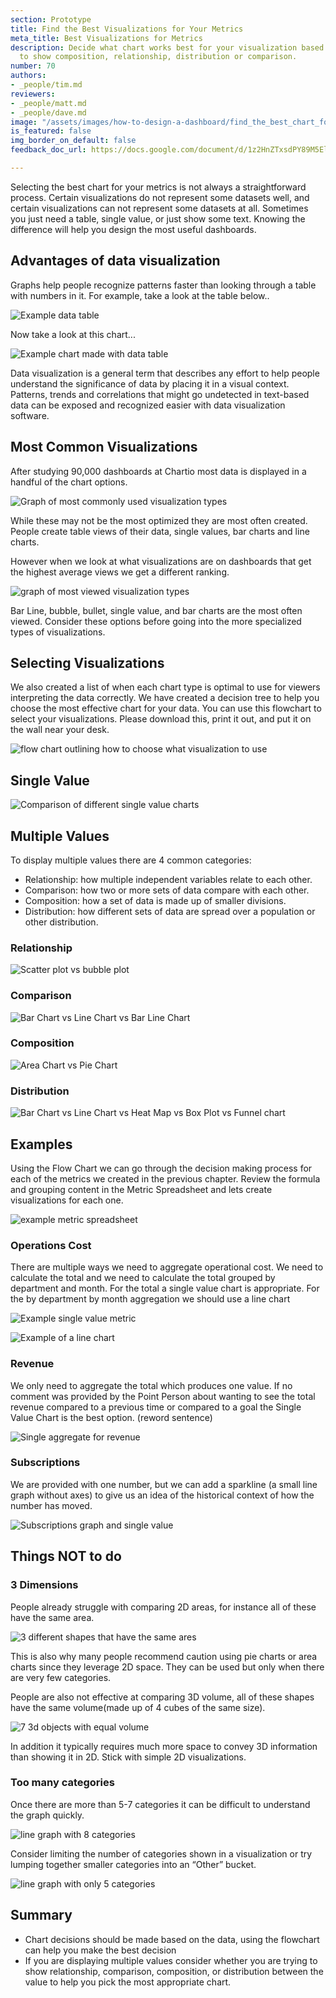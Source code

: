 ```yaml
---
section: Prototype
title: Find the Best Visualizations for Your Metrics
meta_title: Best Visualizations for Metrics
description: Decide what chart works best for your visualization based on if you want
  to show composition, relationship, distribution or comparison.
number: 70
authors:
- _people/tim.md
reviewers:
- _people/matt.md
- _people/dave.md
image: "/assets/images/how-to-design-a-dashboard/find_the_best_chart_for_your_metrics/exampleChart.png"
is_featured: false
img_border_on_default: false
feedback_doc_url: https://docs.google.com/document/d/1z2HnZTxsdPY89M5ElREXoGSIcQMrPzwdYVcaAbFz9eQ/edit?usp=sharing

---
```

Selecting the best chart for your metrics is not always a straightforward process. Certain visualizations do not represent some datasets well, and certain visualizations can not represent some datasets at all. Sometimes you just need a table, single value, or just show some text. Knowing the difference will help you design the most useful dashboards.

## Advantages of data visualization

Graphs help people recognize patterns faster than looking through a table with numbers in it. For example, take a look at the table below..

![Example data table](/assets/images/how-to-design-a-dashboard/find_the_best_chart_for_your_metrics/exampleTable.png)

Now take a look at this chart...

![Example chart made with data table](/assets/images/how-to-design-a-dashboard/find_the_best_chart_for_your_metrics/exampleChart.png)

Data visualization is a general term that describes any effort to help people understand the significance of data by placing it in a visual context. Patterns, trends and correlations that might go undetected in text-based data can be exposed and recognized easier with data visualization software.

## Most Common Visualizations

After studying 90,000 dashboards at Chartio most data is displayed in a handful of the chart options.

![Graph of  most commonly used visualization types](/assets/images/how-to-design-a-dashboard/find_the_best_chart_for_your_metrics/dashboardCreationCount.png)

While these may not be the most optimized they are most often created. People create table views of their data, single values, bar charts and line charts.

However when we look at what visualizations are on dashboards that get the highest average views we get a different ranking.

![graph of most viewed visualization types](/assets/images/how-to-design-a-dashboard/find_the_best_chart_for_your_metrics/dashboardAverageViews.png)

Bar Line, bubble, bullet, single value, and bar charts are the most often viewed. Consider these options before going into the more specialized types of visualizations.

## Selecting Visualizations

We also created a list of when each chart type is optimal to use for viewers interpreting the data correctly. We have created a decision tree to help you choose the most effective chart for your data. You can use this flowchart to select your visualizations. Please download this, print it out, and put it on the wall near your desk.

![flow chart outlining how to choose what visualization to use](/assets/images/how-to-design-a-dashboard/find_the_best_chart_for_your_metrics/visualizationWeb.png)

## Single Value

![Comparison of different single value charts](/assets/images/how-to-design-a-dashboard/find_the_best_chart_for_your_metrics/singleValueCharts.png)

## Multiple Values

To display multiple values there are 4 common categories:

* Relationship: how multiple independent variables relate to each other.
* Comparison: how two or more sets of data compare with each other.
* Composition: how a set of data is made up of smaller divisions.
* Distribution: how different sets of data are spread over a population or other distribution.

### Relationship

![Scatter plot vs bubble plot](/assets/images/how-to-design-a-dashboard/find_the_best_chart_for_your_metrics/relationshipCharts.png)

### Comparison

![Bar Chart vs Line Chart vs Bar Line Chart](/assets/images/how-to-design-a-dashboard/find_the_best_chart_for_your_metrics/comparisonCharts.png)

### Composition

![Area Chart vs Pie Chart](/assets/images/how-to-design-a-dashboard/find_the_best_chart_for_your_metrics/compositionCharts.png)

### Distribution

![Bar Chart vs Line Chart vs Heat Map vs Box Plot vs Funnel chart](/assets/images/how-to-design-a-dashboard/find_the_best_chart_for_your_metrics/distributionCharts.png)

## Examples

Using the Flow Chart we can go through the decision making process for each of the metrics we created in the previous chapter. Review the formula and grouping content in the Metric Spreadsheet and lets create visualizations for each one.

![example metric spreadsheet](/assets/images/how-to-design-a-dashboard/find_the_best_chart_for_your_metrics/metricSpreadsheet.png)

### Operations Cost

There are multiple ways we need to aggregate operational cost. We need to calculate the total and we need to calculate the total grouped by department and month. For the total a single value chart is appropriate. For the by department by month aggregation we should use a line chart

![Example single value metric](/assets/images/how-to-design-a-dashboard/find_the_best_chart_for_your_metrics/operationCost.png)

![Example of a line chart](/assets/images/how-to-design-a-dashboard/find_the_best_chart_for_your_metrics/operationChart.png)

### Revenue

We only need to aggregate the total which produces one value. If no comment was provided by the Point Person about wanting to see the total revenue compared to a previous time or compared to a goal the Single Value Chart is the best option. (reword sentence)

![Single aggregate for revenue](/assets/images/how-to-design-a-dashboard/find_the_best_chart_for_your_metrics/revenueCost.png)

### Subscriptions

We are provided with one number, but we can add a sparkline (a small line graph without axes) to give us an idea of the historical context of how the number has moved.

![Subscriptions graph and single value](/assets/images/how-to-design-a-dashboard/find_the_best_chart_for_your_metrics/subscribers.png)

## Things NOT to do

### 3 Dimensions

People already struggle with comparing 2D areas, for instance all of these have the same area.

![3 different shapes that have the same ares](/assets/images/how-to-design-a-dashboard/find_the_best_chart_for_your_metrics/3dNotToDo.png)

This is also why many people recommend caution using pie charts or area charts since they leverage 2D space. They can be used but only when there are very few categories.

People are also not effective at comparing 3D volume, all of these shapes have the same volume(made up of 4 cubes of the same size).

![7 3d objects with equal volume](/assets/images/how-to-design-a-dashboard/find_the_best_chart_for_your_metrics/3dShapes.png)

In addition it typically requires much more space to convey 3D information than showing it in 2D. Stick with simple 2D visualizations.

### Too many categories

Once there are more than 5-7 categories it can be difficult to understand the graph quickly.

![line graph with 8 categories](/assets/images/how-to-design-a-dashboard/find_the_best_chart_for_your_metrics/tooManyCategories.png)

Consider limiting the number of categories shown in a visualization or try lumping together smaller categories into an “Other” bucket.

![line graph with only 5 categories](/assets/images/how-to-design-a-dashboard/find_the_best_chart_for_your_metrics/otherBuckets.png)

## Summary

* Chart decisions should be made based on the data, using the flowchart can help you make the best decision
* If you are displaying multiple values consider whether you are trying to show relationship, comparison, composition, or distribution between the value to help you pick the most appropriate chart.